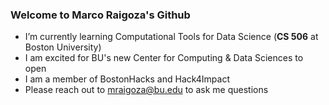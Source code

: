### Welcome to Marco Raigoza's Github

- I’m currently learning Computational Tools for Data Science (**CS 506** at Boston University)
- I am excited for BU's new Center for Computing & Data Sciences to open
- I am a member of BostonHacks and Hack4Impact
- Please reach out to mraigoza@bu.edu to ask me questions